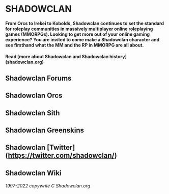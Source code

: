 # SHADOWCLAN
#### From Orcs to Irekei to Kobolds, Shadowclan continues to set the standard for roleplay communities in massively multiplayer online roleplaying games (MMORPGs). Looking to get more out of your online gaming experience? You are invited to come make a Shadowclan character and see firsthand what the MM and the RP in MMORPG are all about. 
#### Read [more about Shadowclan and Shadowclan history] (shadowclan.org)

## Shadowclan Forums
## Shadowclan Orcs
## Shadowclan Sith
## Shadowclan Greenskins
## Shadowclan [Twitter] (https://twitter.com/shadowclan/)
## Shadowclan Wiki


###### 1997-2022 copywrite C Shadowclan.org
